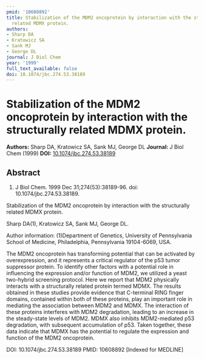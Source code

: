 ```yaml
---
pmid: '10608892'
title: Stabilization of the MDM2 oncoprotein by interaction with the structurally
  related MDMX protein.
authors:
- Sharp DA
- Kratowicz SA
- Sank MJ
- George DL
journal: J Biol Chem
year: '1999'
full_text_available: false
doi: 10.1074/jbc.274.53.38189
---
```


# Stabilization of the MDM2 oncoprotein by interaction with the structurally related MDMX protein.
**Authors:** Sharp DA, Kratowicz SA, Sank MJ, George DL
**Journal:** J Biol Chem (1999)
**DOI:** [10.1074/jbc.274.53.38189](https://doi.org/10.1074/jbc.274.53.38189)

## Abstract

1. J Biol Chem. 1999 Dec 31;274(53):38189-96. doi: 10.1074/jbc.274.53.38189.

Stabilization of the MDM2 oncoprotein by interaction with the structurally 
related MDMX protein.

Sharp DA(1), Kratowicz SA, Sank MJ, George DL.

Author information:
(1)Department of Genetics, University of Pennsylvania School of Medicine, 
Philadelphia, Pennsylvania 19104-6069, USA.

The MDM2 oncoprotein has transforming potential that can be activated by 
overexpression, and it represents a critical regulator of the p53 tumor 
suppressor protein. To identify other factors with a potential role in 
influencing the expression and/or function of MDM2, we utilized a yeast 
two-hybrid screening protocol. Here we report that MDM2 physically interacts 
with a structurally related protein termed MDMX. The results obtained in these 
studies provide evidence that C-terminal RING finger domains, contained within 
both of these proteins, play an important role in mediating the association 
between MDM2 and MDMX. The interaction of these proteins interferes with MDM2 
degradation, leading to an increase in the steady-state levels of MDM2. MDMX 
also inhibits MDM2-mediated p53 degradation, with subsequent accumulation of 
p53. Taken together, these data indicate that MDMX has the potential to regulate 
the expression and function of the MDM2 oncoprotein.

DOI: 10.1074/jbc.274.53.38189
PMID: 10608892 [Indexed for MEDLINE]
